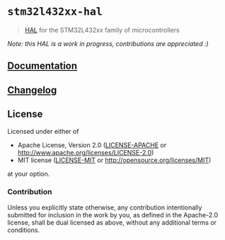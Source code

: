 # `stm32l432xx-hal`

> [HAL] for the STM32L432xx family of microcontrollers

*Note: this HAL is a work in progress, contributions are appreciated :)*

[HAL]: https://crates.io/crates/embedded-hal

## [Documentation](todo)

## [Changelog](https://github.com/mabezdev/stm32l432xx-hal/blob/master/CHANGELOG.md)

## License

Licensed under either of

- Apache License, Version 2.0 ([LICENSE-APACHE](LICENSE-APACHE) or
  http://www.apache.org/licenses/LICENSE-2.0)
- MIT license ([LICENSE-MIT](LICENSE-MIT) or http://opensource.org/licenses/MIT)

at your option.

### Contribution

Unless you explicitly state otherwise, any contribution intentionally submitted
for inclusion in the work by you, as defined in the Apache-2.0 license, shall be
dual licensed as above, without any additional terms or conditions.
